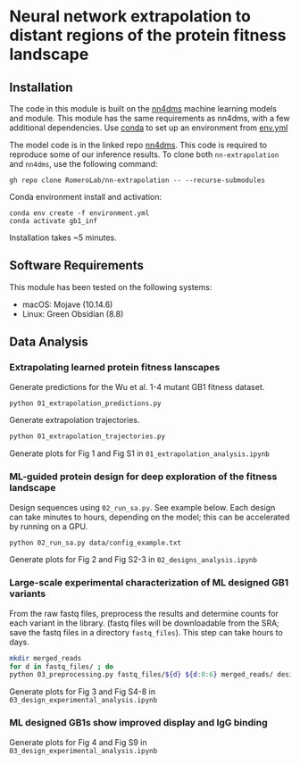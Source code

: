 # Neural network extrapolation to distant regions of the protein fitness landscape


## Installation
The code in this module is built on the [nn4dms](github.com/gitter-lab/nn4dms) machine learning models and module. This module has the same requirements as nn4dms, with a few additional dependencies. Use [conda](https://conda.io/projects/conda/en/latest/user-guide/tasks/manage-environments.html#create-env-file-manually) to set up an environment from [env.yml](env.yml)

The model code is in the linked repo [nn4dms](https://github.com/gitter-lab/nn4dms/tree/2b4fcfd6c6e90321f21fa3264f677d639f33ba83). This code is required to reproduce some of our inference results. To clone both `nn-extrapolation` and `nn4dms`, use the following command:

```
gh repo clone RomeroLab/nn-extrapolation -- --recurse-submodules
```

Conda environment install and activation:
```
conda env create -f environment.yml
conda activate gb1_inf
```

Installation takes ~5 minutes.

## Software Requirements
This module has been tested on the following systems:
- macOS: Mojave (10.14.6)
- Linux: Green Obsidian (8.8)

## Data Analysis
### Extrapolating learned protein fitness lanscapes
Generate predictions for the Wu et al. 1-4 mutant GB1 fitness dataset.
``` bash
python 01_extrapolation_predictions.py
```

Generate extrapolation trajectories.
``` bash
python 01_extrapolation_trajectories.py
```

Generate plots for Fig 1 and Fig S1 in `01_extrapolation_analysis.ipynb`

### ML-guided protein design for deep exploration of the fitness landscape
Design sequences using `02_run_sa.py`. See example below. Each design can take minutes to hours, depending on the model; this can be accelerated by running on a GPU.
``` bash
python 02_run_sa.py data/config_example.txt
```

Generate plots for Fig 2 and Fig S2-3 in `02_designs_analysis.ipynb`

### Large-scale experimental characterization of ML designed GB1 variants
From the raw fastq files, preprocess the results and determine counts for each variant in the library. (fastq files will be downloadable from the SRA; save the fastq files in a directory `fastq_files`). This step can take hours to days.
``` bash
mkdir merged_reads
for d in fastq_files/ ; do
python 03_preprocessing.py fastq_files/${d} ${d:0:6} merged_reads/ designs.csv designs_counts.csv
```

Generate plots for Fig 3 and Fig S4-8 in `03_design_experimental_analysis.ipynb`

### ML designed GB1s show improved display and IgG binding
Generate plots for Fig 4 and Fig S9 in `03_design_experimental_analysis.ipynb`
